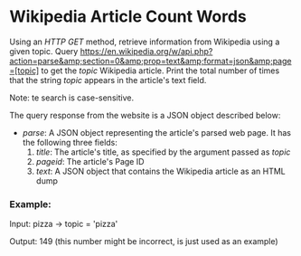 # Wikipedia Article Count Words

Using an _HTTP GET_ method, retrieve information from Wikipedia using a given topic. Query https://en.wikipedia.org/w/api.php?action=parse&amp;section=0&amp;prop=text&amp;format=json&amp;page=[topic] to get the _topic_ Wikipedia article. Print the total number of times that the string _topic_ appears in the article's text field.

Note: te search is case-sensitive.

The query response from the website is a JSON object described below:
  - _parse_: A JSON object representing the article's parsed web page. It has the following three fields:
    1. _title_: The article's title, as specified by the argument passed as _topic_
    2. _pageid_: The article's Page ID
    3. _text_: A JSON object that contains the Wikipedia article as an HTML dump
    
 ### Example:
 
 Input: pizza -> topic = 'pizza'
 
 Output: 149 (this number might be incorrect, is just used as an example)
 
 
